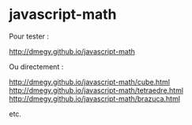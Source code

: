 # javascript-math

Pour tester :

http://dmegy.github.io/javascript-math

Ou directement :


http://dmegy.github.io/javascript-math/cube.html
http://dmegy.github.io/javascript-math/tetraedre.html
http://dmegy.github.io/javascript-math/brazuca.html

etc.

